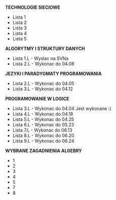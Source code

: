 **TECHNOLOGIE SIECIOWE**
- Lista 1
- Lista 2
- Lista 3
- Lista 4
- Lista 5

**ALGORYTMY I STRUKTURY DANYCH**

- Lista 1.L - Wyslac na SVNa
- Lista 2.L - Wykonac do 04.08 

**JEZYKI I PARADYGMATY PROGRAMOWANIA**

- Lista 2.L - Wykonac do 04.05
- Lista 3.L - Wykonac do 04.12

**PROGRAMOWANIE W LOGICE**

- Lista 3.L - Wykonac do 04.04 Jest wykonane :)
- Lista 4.L - Wykonac do 04.18
- Lista 5.L - Wykonac do 04.25
- Lista 6.L - Wykonac do 05.23
- Lista 7.L - Wykonac do 06.13
- Lista 8.L - Wykonac do 06.20
- Lista 9.L - Wykonac do 06.24

**WYBRANE ZAGADNIENIA ALGEBRY**

- 1
- 2
- 3
- 4
- 5
- 7
- 8